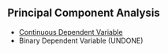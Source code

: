 ## Principal Component Analysis
- [Continuous Dependent Variable]([SC]-Predictive-Analytics/[SC]-Data-Mining/[M]-Principal-Component-Analysis_Continuous_DV.md)
- Binary Dependent Variable (UNDONE)
